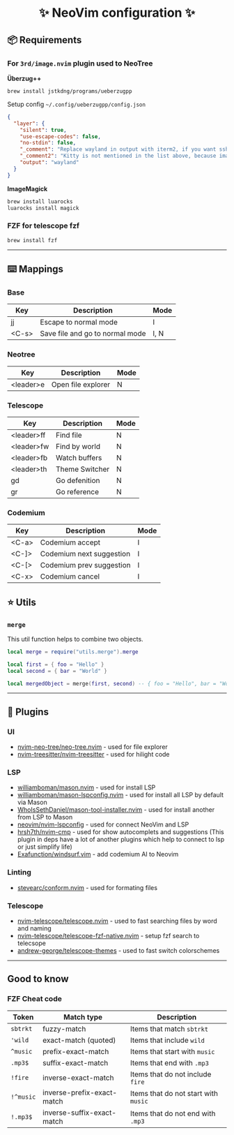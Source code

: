 <h1 align="center">✨ NeoVim configuration  ✨</h1>

## 📦 Requirements

### For `3rd/image.nvim` plugin used to NeoTree

**Überzug++**

`brew install jstkdng/programs/ueberzugpp`

Setup config `~/.config/ueberzugpp/config.json`

```json
{
  "layer": {
    "silent": true,
    "use-escape-codes": false,
    "no-stdin": false,
    "_comment": "Replace wayland in output with iterm2, if you want ssh support, x11 if you want to use it in xorg, sixel if you want to use sixels, chafa if you want to use the terminal colors.",
    "_comment2": "Kitty is not mentioned in the list above, because image.nvim has native support for it.",
    "output": "wayland"
  }
}
```

**ImageMagick**

```sh
brew install luarocks
luarocks install magick
```

### FZF for telescope fzf

`brew install fzf`

---

## ⌨️ Mappings

### Base

| Key     | Description                     | Mode |
| ------- | ------------------------------- | ---- |
| jj      | Escape to normal mode           | I    |
| \<C-s\> | Save file and go to normal mode | I, N |

### Neotree

| Key         | Description        | Mode |
| ----------- | ------------------ | ---- |
| \<leader\>e | Open file explorer | N    |

### Telescope

| Key          | Description    | Mode |
| ------------ | -------------- | ---- |
| \<leader\>ff | Find file      | N    |
| \<leader\>fw | Find by world  | N    |
| \<leader\>fb | Watch buffers  | N    |
| \<leader\>th | Theme Switcher | N    |
| gd           | Go defenition  | N    |
| gr           | Go reference   | N    |

### Codemium

| Key     | Description              | Mode |
| ------- | ------------------------ | ---- |
| \<C-a\> | Codemium accept          | I    |
| \<C-]\> | Codemium next suggestion | I    |
| \<C-[\> | Codemium prev suggestion | I    |
| \<C-x\> | Codemium cancel          | I    |

## ⭐️ Utils

### `merge`

This util function helps to combine two objects.

```lua
local merge = require("utils.merge").merge

local first = { foo = "Hello" }
local second = { bar = "World" }

local mergedObject = merge(first, second) -- { foo = "Hello", bar = "World" }
```

---

## 🔌 Plugins

### UI

- [nvim-neo-tree/neo-tree.nvim](https://github.com/nvim-neo-tree/neo-tree.nvim) - used for file explorer
- [nvim-treesitter/nvim-treesitter](https://github.com/nvim-treesiter/nvim-treesiter) - used for hilight code

### LSP

- [williamboman/mason.nvim](https://github.com/williamboman/mason.nvim) - used for install LSP
- [williamboman/mason-lspconfig.nvim](https://github.com/williamboman/mason-lspconfig.nvim) - used for install all LSP by default via Mason
- [WhoIsSethDaniel/mason-tool-installer.nvim](https://github.com/WhoIsSethDaniel/mason-tool-installer.nvim) - used for install another from LSP to Mason
- [neovim/nvim-lspconfig](https://github.com/neovim/nvim-lspconfig) - used for connect NeoVim and LSP
- [hrsh7th/nvim-cmp](httsp://hithub.com/hrsh7th/nvim-cmp) - used for show autocomplets and suggestions (This plugin in deps have a lot of another plugins which help to connect to lsp or just simplify life)
- [Exafunction/windsurf.vim](https://github.com/Exafunction/windsurf.vim) - add codemium AI to Neovim

### Linting

- [stevearc/conform.nvim](https://github.com/stevearc/conform.nvim) - used for formating files

### Telescope

- [nvim-telescope/telescope.nvim](https://github.com/nvim-telescope/telescope.nvim) - used to fast searching files by word and naming
- [nvim-telescope/telescope-fzf-native.nvim](https://github.com/nvim-telescope/telescope-fzf-native.nvim) - setup fzf search to telecsope
- [andrew-george/telescope-themes](https://github.com/andrew-george/telescope-themes) - used to fast switch colorschemes

---

## Good to know

### FZF Cheat code

| Token     | Match type                 | Description                          |
| --------- | -------------------------- | ------------------------------------ |
| `sbtrkt`  | fuzzy-match                | Items that match `sbtrkt`            |
| `'wild`   | exact-match (quoted)       | Items that include `wild`            |
| `^music`  | prefix-exact-match         | Items that start with `music`        |
| `.mp3$`   | suffix-exact-match         | Items that end with `.mp3`           |
| `!fire`   | inverse-exact-match        | Items that do not include `fire`     |
| `!^music` | inverse-prefix-exact-match | Items that do not start with `music` |
| `!.mp3$`  | inverse-suffix-exact-match | Items that do not end with `.mp3`    |
